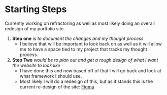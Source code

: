 # Starting Steps

Currently working on refractoring as well as most likely doing an overall redesign of my portfolio site.

1. **Step one** *is to document the changes and my thought process*
    * I believe that will be important to look back on as well as it will allow me to have a space tied to my project that tracks my thought process.
2. **Step Two** *would be to plan out and get a rough design of what I want the website to look like*
    * I have done this and now based off of that I will go back and look at what framework I should use.
    * Most likely I will do a redesign of this, but as it stands this is the current re-design of the site: [Figma](https://www.figma.com/file/xsTrR0J9n8g70x7lXDeZcO/Figma-basics?type=design&node-id=1669%3A162202&mode=design&t=fw1v1VEIOoCSpGpP-1)
